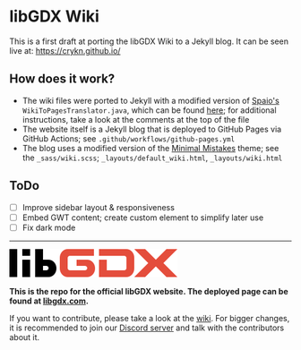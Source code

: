 # libGDX Wiki 
This is a first draft at porting the libGDX Wiki to a Jekyll blog. It can be seen live at: https://crykn.github.io/

## How does it work?
- The wiki files were ported to Jekyll with a modified version of [Spaio's](https://github.com/Spaio/libgdx-wiki-on-pages) `WikiToPagesTranslator.java`, which can be found [here](https://gist.github.com/crykn/e58577f4290026247add420a43ab1cfe); for additional instructions, take a look at the comments at the top of the file
- The website itself is a Jekyll blog that is deployed to GitHub Pages via GitHub Actions; see `.github/workflows/github-pages.yml`
- The blog uses a modified version of the [Minimal Mistakes](https://github.com/mmistakes/minimal-mistakes) theme; see the `_sass/wiki.scss`; `_layouts/default_wiki.html`, `_layouts/wiki.html`

## ToDo
- [ ] Improve sidebar layout & responsiveness
- [ ] Embed GWT content; create custom element to simplify later use
- [ ] Fix dark mode

---

![](/assets/images/logo.png)

**This is the repo for the official libGDX website. The deployed page can be found at [libgdx.com](https://libgdx.com).**

If you want to contribute, please take a look at the [wiki](https://github.com/libgdx/libgdx.github.io/wiki). For bigger changes, it is recommended to join our [Discord server](https://libgdx.com/community/discord/) and talk with the contributors about it.
